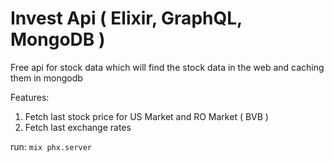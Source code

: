 # Invest Api ( Elixir, GraphQL, MongoDB )

Free api for stock data which will find the stock data in the web and caching them in mongodb

Features:
 1. Fetch last stock price for US Market and RO Market ( BVB )
 2. Fetch last exchange rates


run: `mix phx.server`
